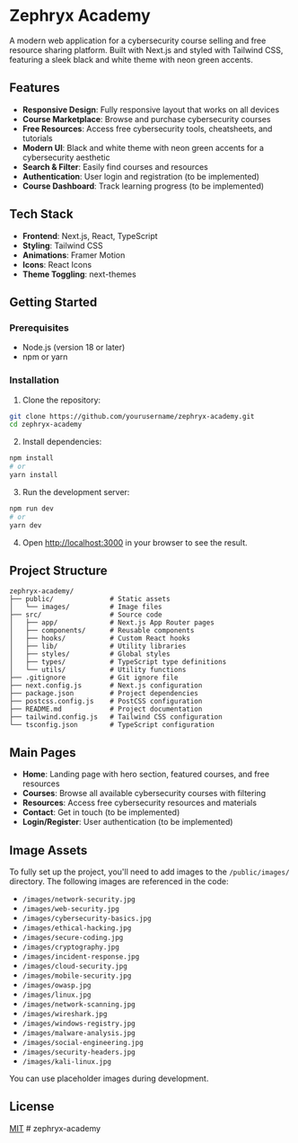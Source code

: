 # Zephryx Academy

A modern web application for a cybersecurity course selling and free resource sharing platform. Built with Next.js and styled with Tailwind CSS, featuring a sleek black and white theme with neon green accents.

## Features

- **Responsive Design**: Fully responsive layout that works on all devices
- **Course Marketplace**: Browse and purchase cybersecurity courses
- **Free Resources**: Access free cybersecurity tools, cheatsheets, and tutorials
- **Modern UI**: Black and white theme with neon green accents for a cybersecurity aesthetic
- **Search & Filter**: Easily find courses and resources
- **Authentication**: User login and registration (to be implemented)
- **Course Dashboard**: Track learning progress (to be implemented)

## Tech Stack

- **Frontend**: Next.js, React, TypeScript
- **Styling**: Tailwind CSS
- **Animations**: Framer Motion
- **Icons**: React Icons
- **Theme Toggling**: next-themes

## Getting Started

### Prerequisites

- Node.js (version 18 or later)
- npm or yarn

### Installation

1. Clone the repository:

```bash
git clone https://github.com/yourusername/zephryx-academy.git
cd zephryx-academy
```

2. Install dependencies:

```bash
npm install
# or
yarn install
```

3. Run the development server:

```bash
npm run dev
# or
yarn dev
```

4. Open [http://localhost:3000](http://localhost:3000) in your browser to see the result.

## Project Structure

```
zephryx-academy/
├── public/              # Static assets
│   └── images/          # Image files
├── src/                 # Source code
│   ├── app/             # Next.js App Router pages
│   ├── components/      # Reusable components
│   ├── hooks/           # Custom React hooks
│   ├── lib/             # Utility libraries
│   ├── styles/          # Global styles
│   ├── types/           # TypeScript type definitions
│   └── utils/           # Utility functions
├── .gitignore           # Git ignore file
├── next.config.js       # Next.js configuration
├── package.json         # Project dependencies
├── postcss.config.js    # PostCSS configuration
├── README.md            # Project documentation
├── tailwind.config.js   # Tailwind CSS configuration
└── tsconfig.json        # TypeScript configuration
```

## Main Pages

- **Home**: Landing page with hero section, featured courses, and free resources
- **Courses**: Browse all available cybersecurity courses with filtering
- **Resources**: Access free cybersecurity resources and materials
- **Contact**: Get in touch (to be implemented)
- **Login/Register**: User authentication (to be implemented)

## Image Assets

To fully set up the project, you'll need to add images to the `/public/images/` directory. The following images are referenced in the code:

- `/images/network-security.jpg`
- `/images/web-security.jpg`
- `/images/cybersecurity-basics.jpg`
- `/images/ethical-hacking.jpg`
- `/images/secure-coding.jpg`
- `/images/cryptography.jpg`
- `/images/incident-response.jpg`
- `/images/cloud-security.jpg`
- `/images/mobile-security.jpg`
- `/images/owasp.jpg`
- `/images/linux.jpg`
- `/images/network-scanning.jpg`
- `/images/wireshark.jpg`
- `/images/windows-registry.jpg`
- `/images/malware-analysis.jpg`
- `/images/social-engineering.jpg`
- `/images/security-headers.jpg`
- `/images/kali-linux.jpg`

You can use placeholder images during development.

## License

[MIT](LICENSE) #   z e p h r y x - a c a d e m y  
 